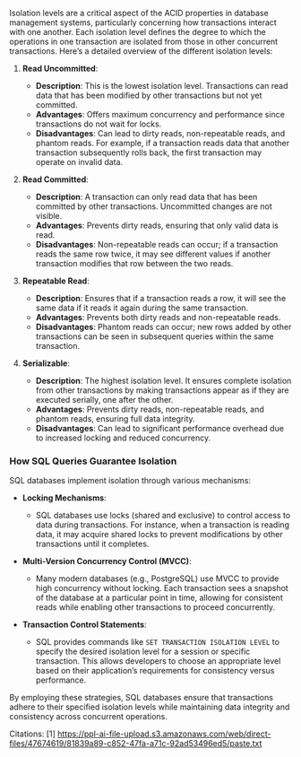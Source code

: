 Isolation levels are a critical aspect of the ACID properties in database management systems, particularly concerning how transactions interact with one another. Each isolation level defines the degree to which the operations in one transaction are isolated from those in other concurrent transactions. Here’s a detailed overview of the different isolation levels:

1. **Read Uncommitted**:
   - **Description**: This is the lowest isolation level. Transactions can read data that has been modified by other transactions but not yet committed.
   - **Advantages**: Offers maximum concurrency and performance since transactions do not wait for locks.
   - **Disadvantages**: Can lead to dirty reads, non-repeatable reads, and phantom reads. For example, if a transaction reads data that another transaction subsequently rolls back, the first transaction may operate on invalid data.

2. **Read Committed**:
   - **Description**: A transaction can only read data that has been committed by other transactions. Uncommitted changes are not visible.
   - **Advantages**: Prevents dirty reads, ensuring that only valid data is read.
   - **Disadvantages**: Non-repeatable reads can occur; if a transaction reads the same row twice, it may see different values if another transaction modifies that row between the two reads.

3. **Repeatable Read**:
   - **Description**: Ensures that if a transaction reads a row, it will see the same data if it reads it again during the same transaction.
   - **Advantages**: Prevents both dirty reads and non-repeatable reads.
   - **Disadvantages**: Phantom reads can occur; new rows added by other transactions can be seen in subsequent queries within the same transaction.

4. **Serializable**:
   - **Description**: The highest isolation level. It ensures complete isolation from other transactions by making transactions appear as if they are executed serially, one after the other.
   - **Advantages**: Prevents dirty reads, non-repeatable reads, and phantom reads, ensuring full data integrity.
   - **Disadvantages**: Can lead to significant performance overhead due to increased locking and reduced concurrency.

### How SQL Queries Guarantee Isolation

SQL databases implement isolation through various mechanisms:

- **Locking Mechanisms**:
  - SQL databases use locks (shared and exclusive) to control access to data during transactions. For instance, when a transaction is reading data, it may acquire shared locks to prevent modifications by other transactions until it completes.

- **Multi-Version Concurrency Control (MVCC)**:
  - Many modern databases (e.g., PostgreSQL) use MVCC to provide high concurrency without locking. Each transaction sees a snapshot of the database at a particular point in time, allowing for consistent reads while enabling other transactions to proceed concurrently.

- **Transaction Control Statements**:
  - SQL provides commands like `SET TRANSACTION ISOLATION LEVEL` to specify the desired isolation level for a session or specific transaction. This allows developers to choose an appropriate level based on their application’s requirements for consistency versus performance.

By employing these strategies, SQL databases ensure that transactions adhere to their specified isolation levels while maintaining data integrity and consistency across concurrent operations.

Citations:
[1] https://ppl-ai-file-upload.s3.amazonaws.com/web/direct-files/47674619/81839a89-c852-47fa-a71c-92ad53496ed5/paste.txt